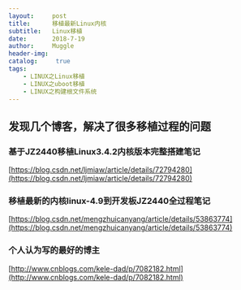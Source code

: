 ```yaml
---
layout:     post
title:      移植最新Linux内核
subtitle:   Linux移植
date:       2018-7-19
author:     Muggle
header-img:
catalog: 	 true
tags:
    - LINUX之Linux移植
    - LINUX之uboot移植
    - LINUX之构建根文件系统
---
```


## 发现几个博客，解决了很多移植过程的问题<br>
	
### 基于JZ2440移植Linux3.4.2内核版本完整搭建笔记
[https://blog.csdn.net/ljmiaw/article/details/72794280](https://blog.csdn.net/ljmiaw/article/details/72794280)

### 移植最新的内核linux-4.9到开发板JZ2440全过程笔记
[https://blog.csdn.net/mengzhuicanyang/article/details/53863774](https://blog.csdn.net/mengzhuicanyang/article/details/53863774)
### 个人认为写的最好的博主
[http://www.cnblogs.com/kele-dad/p/7082182.html](http://www.cnblogs.com/kele-dad/p/7082182.html)